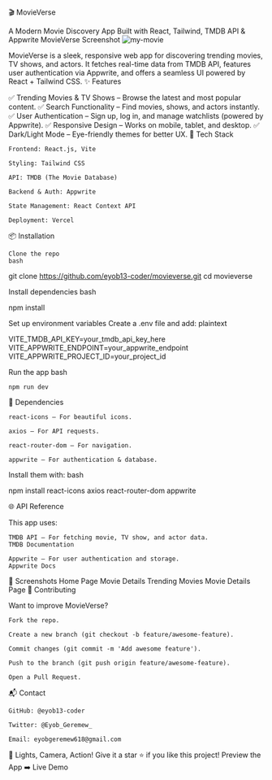 🎬 MovieVerse

A Modern Movie Discovery App Built with React, Tailwind, TMDB API & Appwrite
MovieVerse Screenshot ![my-movie](screenshot/MovieApp.png)

MovieVerse is a sleek, responsive web app for discovering trending movies, TV shows, and actors. It fetches real-time data from TMDB API, features user authentication via Appwrite, and offers a seamless UI powered by React + Tailwind CSS.
✨ Features

✅ Trending Movies & TV Shows – Browse the latest and most popular content.
✅ Search Functionality – Find movies, shows, and actors instantly.
✅ User Authentication – Sign up, log in, and manage watchlists (powered by Appwrite).
✅ Responsive Design – Works on mobile, tablet, and desktop.
✅ Dark/Light Mode – Eye-friendly themes for better UX.
🚀 Tech Stack

    Frontend: React.js, Vite

    Styling: Tailwind CSS

    API: TMDB (The Movie Database)

    Backend & Auth: Appwrite

    State Management: React Context API 

    Deployment: Vercel 

📦 Installation

    Clone the repo
    bash

git clone https://github.com/eyob13-coder/movieverse.git
cd movieverse

Install dependencies
bash

npm install

Set up environment variables
Create a .env file and add:
plaintext

VITE_TMDB_API_KEY=your_tmdb_api_key_here
VITE_APPWRITE_ENDPOINT=your_appwrite_endpoint
VITE_APPWRITE_PROJECT_ID=your_project_id

Run the app
bash

    npm run dev

🔧 Dependencies

    react-icons – For beautiful icons.

    axios – For API requests.

    react-router-dom – For navigation.

    appwrite – For authentication & database.

Install them with:
bash

npm install react-icons axios react-router-dom appwrite

🌐 API Reference

This app uses:

    TMDB API – For fetching movie, TV show, and actor data.
    TMDB Documentation

    Appwrite – For user authentication and storage.
    Appwrite Docs

📸 Screenshots
Home Page	Movie Details
Trending Movies	Movie Details Page
🤝 Contributing

Want to improve MovieVerse?

    Fork the repo.

    Create a new branch (git checkout -b feature/awesome-feature).

    Commit changes (git commit -m 'Add awesome feature').

    Push to the branch (git push origin feature/awesome-feature).

    Open a Pull Request.


📬 Contact

    GitHub: @eyob13-coder

    Twitter: @Eyob_Geremew_

    Email: eyobgeremew618@gmail.com


🎥 Lights, Camera, Action!
Give it a star ⭐ if you like this project!
Preview the App ➡️ Live Demo
